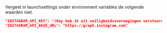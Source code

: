 ﻿Vergeet in launchsettings onder environment variables de volgende waarden niet.

```json
"INSTAGRAM_API_KEY": "(Key heb ik uit veiligheidsoverwegingen verstuurd via mail)",
"INSTAGRAM_API_BASE_URL": "https://graph.instagram.com"
```